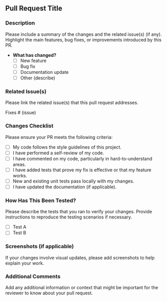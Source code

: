 ## Pull Request Title

### Description

Please include a summary of the changes and the related issue(s) (if any). Highlight the main features, bug fixes, or improvements introduced by this PR.

- **What has changed?**
  - [ ] New feature
  - [ ] Bug fix
  - [ ] Documentation update
  - [ ] Other (describe)

### Related Issue(s)

Please link the related issue(s) that this pull request addresses.

Fixes # (issue)

### Changes Checklist

Please ensure your PR meets the following criteria:

- [ ] My code follows the style guidelines of this project.
- [ ] I have performed a self-review of my code.
- [ ] I have commented on my code, particularly in hard-to-understand areas.
- [ ] I have added tests that prove my fix is effective or that my feature works.
- [ ] New and existing unit tests pass locally with my changes.
- [ ] I have updated the documentation (if applicable).

### How Has This Been Tested?

Please describe the tests that you ran to verify your changes. Provide instructions to reproduce the testing scenarios if necessary.

- [ ] Test A
- [ ] Test B

### Screenshots (if applicable)

If your changes involve visual updates, please add screenshots to help explain your work.

### Additional Comments

Add any additional information or context that might be important for the reviewer to know about your pull request.